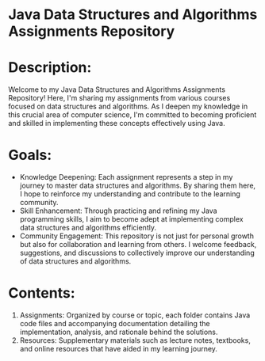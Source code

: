# Java Data Structures and Algorithms Assignments Repository


# Description:
Welcome to my Java Data Structures and Algorithms Assignments Repository! Here, I'm sharing my assignments from various courses focused on data structures and algorithms. As I deepen my knowledge in this crucial area of computer science, I'm committed to becoming proficient and skilled in implementing these concepts effectively using Java.

# Goals:

- Knowledge Deepening: Each assignment represents a step in my journey to master data structures and algorithms. By sharing them here, I hope to reinforce my understanding and contribute to the learning community.
- Skill Enhancement: Through practicing and refining my Java programming skills, I aim to become adept at implementing complex data structures and algorithms efficiently.
- Community Engagement: This repository is not just for personal growth but also for collaboration and learning from others. I welcome feedback, suggestions, and discussions to collectively improve our understanding of data structures and algorithms.

# Contents:
1. Assignments: Organized by course or topic, each folder contains Java code files and accompanying documentation detailing the implementation, analysis, and rationale behind the solutions.
2. Resources: Supplementary materials such as lecture notes, textbooks, and online resources that have aided in my learning journey.

